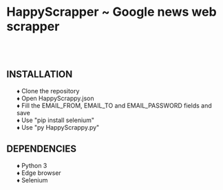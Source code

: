 # HappyScrapper ~ Google news web scrapper
<br><br>


<h2> INSTALLATION </h2>
<ul>
  ♦ Clone the repository
  <br>
  ♦ Open HappyScrappy.json
  <br>
  ♦ Fill the EMAIL_FROM, EMAIL_TO and EMAIL_PASSWORD fields and save
  <br>
  ♦ Use "pip install selenium"
  <br>
  ♦ Use "py HappyScrappy.py"
</ul>
  
<h2> DEPENDENCIES </h2>

<ul>
  ♦ Python 3
  <br>
  ♦ Edge browser
  <br>
  ♦ Selenium
</ul>

